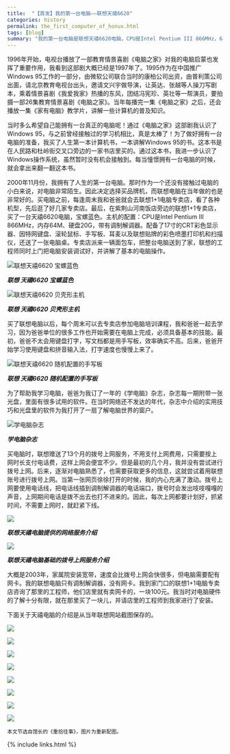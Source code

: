 ```yaml
---
title:  "【首发】我的第一台电脑——联想天禧6620"
categories: history
permalink: the_first_computer_of_honux.html
tags: [blog]
summary: "我的第一台电脑是联想天禧6620电脑，CPU是Intel Pentium III 866MHz，64M内存、20G硬盘、810e主板的集成显卡、17寸CRT显示器。记得是2000年11月，我爸和我一起去买的，那时的景象还历历在目。算起来距今也23年了，主机我还一直保留着。"
---
```


1996年开始，电视台播放了一部教育情景喜剧《电脑之家》对我的电脑启蒙也发挥了重要作用，我看到这部剧大概已经是1997年了。1995作为在中国推广Windows 95工作的一部分，由微软公司联合当时的康柏公司出资，由普利策公司出面，请北京教育电视台出头，邀请文兴宇做导演，让英达、张越等人操刀写剧本，乘着情景喜剧《我爱我家》热播的东风，团结冯宪珍、英壮等一帮演员，要拍摄一部26集教育情景喜剧《电脑之家》。当年每播完一集《电脑之家》之后，还会播放一集《家有电脑》教学片，讲解一些计算机的普及知识。

当时多么希望自己能拥有一台真正的电脑呢！通过《电脑之家》这部剧我认识了Windows 95，与之前曾经接触过的学习机相比，真是太棒了！为了做好拥有一台电脑的准备，我买了人生第一本计算机书，一本讲解Windows 95的书。这本书是在人民路和杜岭街交叉口旁边的一家书店里买的。通过这本书，我进一步认识了Windows操作系统，虽然暂时没有机会接触到。每当憧憬拥有一台电脑的时候，就会拿出来翻一翻这本书。

2000年11月份，我拥有了人生的第一台电脑。那时作为一个还没有接触过电脑的小白来说，对电脑非常陌生。因此决定选择买品牌机，而联想电脑在当年做的也是非常好的。买电脑之前，每逢周末我和爸爸就会去联想1+1电脑专卖店，看了各种机型，先后逛了好几家专卖店。最后，在紫荆山河南饭店旁边的联想1+1专卖店，买了一台天禧6620电脑，宝螺蓝色。主机的配置：CPU是Intel Pentium III 866MHz，内存64M、硬盘20G，带有调制解调器。配备了17寸的CRT彩色显示器、因特网键盘、滚轮鼠标、手写板、耳麦以及联想贴牌的彩色喷墨打印机和扫描仪，还送了一张电脑桌。专卖店派来一辆面包车，把整台电脑送到了家，联想的工程师同时上门把电脑安装调试好，并讲解了基本的电脑操作。

![联想天禧6620 宝螺蓝色](/images/blogs/Legend_TX6620_1.jpg)

***联想 天禧6620 宝螺蓝色***

![联想天禧6620 贝壳形主机](/images/blogs/Legend_TX6620_2.jpg)

***联想 天禧6620 贝壳形主机***

买了联想电脑以后，每个周末可以去专卖店参加电脑培训课程，我和爸爸一起去学习，因为爸爸单位的很多工作也开始需要在电脑上完成，必须具备基本的技能。最初，爸爸不太会用键盘打字，写文档都是用手写板，效率确实不高。后来，爸爸开始学习使用键盘和拼音输入法，打字速度也慢慢上来了。

![联想天禧6620 随机配置的手写板](/images/blogs/Legend_TX6620_3.jpg)

***联想 天禧6620 随机配置的手写板***

为了帮助我学习电脑，爸爸为我订了一年的《学电脑》杂志，杂志每一期附带一张光盘，里面有很多试用的软件。在当时网络还不发达的年代，杂志中介绍的实用技巧和光盘里的软件为我打开了一扇了解电脑世界的窗户。

![学电脑杂志](/images/blogs/XueDiannao.jpg)

***学电脑杂志***

买电脑时，联想赠送了13个月的拨号上网服务，不用支付上网费用，只需要按上网时长支付电话费，这样上网会便宜不少。但是最初的几个月，我并没有尝试进行拨号上网。后来，逐渐对电脑熟悉了，也需要获取更多的信息，这就尝试着用联想账号进行拨号上网。当第一张网页徐徐打开的时候，我的内心充满了激动。拨号上网要使用电话线，把电话线插到调制解调器的电话端口，拨号时会发出吱吱嘎嘎的声音，上网期间电话是拨不出去也打不进来的。因此，每次上网都要计划好，抓紧时间，不需要上网时，就赶紧下线。

<a target="_blank" href="/images/blogs/Legend_TX_Web10.png"><img src="/images/blogs/Legend_TX_Web10.png"></a>

***联想天禧电脑提供的网络服务介绍***

<a target="_blank" href="/images/blogs/Legend_TX_Web11.png"><img src="/images/blogs/Legend_TX_Web11.png"></a>

***联想天禧电脑基础的拨号上网服务介绍***

大概是2003年，家属院安装宽带，速度会比拨号上网会快很多，但电脑需要配有网卡。我的联想电脑只有调制解调器，没有网卡。我到家门口的联想1+1电脑专卖店咨询了那里的工程师，他们店里就有卖网卡的，一块100元。我当时对电脑硬件的了解十分有限，就在那里买了一块儿，并请店里的工程师到我家进行了安装。

下面关于天禧电脑的介绍是从当年联想网站截图保存的。

<a target="_blank" href="/images/blogs/Legend_TX_Web01.png"><img src="/images/blogs/Legend_TX_Web01.png"></a>

<a target="_blank" href="/images/blogs/Legend_TX_Web02.png"><img src="/images/blogs/Legend_TX_Web02.png"></a>

<a target="_blank" href="/images/blogs/Legend_TX_Web03.png"><img src="/images/blogs/Legend_TX_Web03.png"></a>

<a target="_blank" href="/images/blogs/Legend_TX_Web04.png"><img src="/images/blogs/Legend_TX_Web04.png"></a>

<a target="_blank" href="/images/blogs/Legend_TX_Web05.png"><img src="/images/blogs/Legend_TX_Web05.png"></a>

<a target="_blank" href="/images/blogs/Legend_TX_Web06.png"><img src="/images/blogs/Legend_TX_Web06.png"></a>

<a target="_blank" href="/images/blogs/Legend_TX_Web07.png"><img src="/images/blogs/Legend_TX_Web07.png"></a>

<a target="_blank" href="/images/blogs/Legend_TX_Web08.png"><img src="/images/blogs/Legend_TX_Web08.png"></a>

```
本文节选自馆长的《重拾往事》，图片为重新配图。
```

{% include links.html %}

